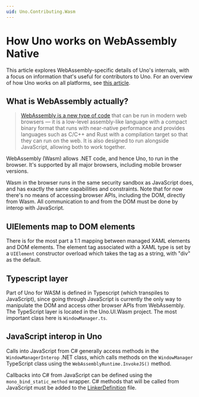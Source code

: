 ```yaml
---
uid: Uno.Contributing.Wasm
---
```


# How Uno works on WebAssembly Native

This article explores WebAssembly-specific details of Uno's internals, with a focus on information that's useful for contributors to Uno. For an overview of how Uno works on all platforms, see [this article](uno-internals-overview.md).

## What is WebAssembly actually?

> [WebAssembly is a new type of code](https://developer.mozilla.org/en-US/docs/WebAssembly) that can be run in modern web browsers — it is a low-level assembly-like language with a compact binary format that runs with near-native performance and provides languages such as C/C++ and Rust with a compilation target so that they can run on the web. It is also designed to run alongside JavaScript, allowing both to work together.

WebAssembly (Wasm) allows .NET code, and hence Uno, to run in the browser. It's supported by all major browsers, including mobile browser versions.

Wasm in the browser runs in the same security sandbox as JavaScript does, and has exactly the same capabilities and constraints. Note that for now there's no means of accessing browser APIs, including the DOM, directly from Wasm. All communication to and from the DOM must be done by interop with JavaScript.

## UIElements map to DOM elements

There is for the most part a 1:1 mapping between managed XAML elements and DOM elements. The element tag associated with a XAML type is set by a `UIElement` constructor overload which takes the tag as a string, with "div" as the default.

## Typescript layer

Part of Uno for WASM is defined in Typescript (which transpiles to JavaScript), since going through JavaScript is currently the only way to manipulate the DOM and access other browser APIs from WebAssembly. The TypeScript layer is located in the Uno.UI.Wasm project. The most important class here is `WindowManager.ts`.

## JavaScript interop in Uno

Calls into JavaScript from C# generally access methods in the `WindowManagerInterop` .NET class, which calls methods on the `WindowManager` TypeScript class using the `WebAssemblyRuntime.InvokeJS()` method.

Callbacks into C# from JavaScript can be defined using the `mono_bind_static_method` wrapper. C# methods that will be called from JavaScript must be added to the [LinkerDefinition](https://github.com/unoplatform/uno/blob/master/src/Uno.UI/LinkerDefinition.Wasm.xml) file.
